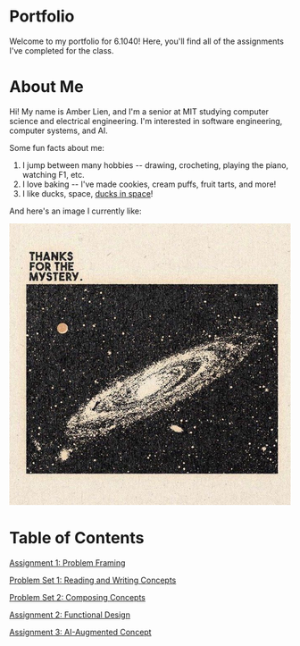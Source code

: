 # Portfolio

Welcome to my portfolio for 6.1040! Here, you'll find all of the assignments I've completed for the class.

# About Me

Hi! My name is Amber Lien, and I'm a senior at MIT studying computer science and electrical engineering.
I'm interested in software engineering, computer systems, and AI.

Some fun facts about me:

1. I jump between many hobbies -- drawing, crocheting, playing the piano, watching F1, etc.
2. I love baking -- I've made cookies, cream puffs, fruit tarts, and more!
3. I like ducks, space, [ducks in space](https://kurzgesagt.org/)!

And here's an image I currently like:

![Picture of the Milky Way with the Caption 'Thanks for the Mystery.'](assets/portfolio_img.png)

# Table of Contents

[Assignment 1: Problem Framing](assignments/assignment1.md)

[Problem Set 1: Reading and Writing Concepts](psets/pset1.md)

[Problem Set 2: Composing Concepts](psets/pset2.md)

[Assignment 2: Functional Design](assignments/assignment2/assignment2.md)

[Assignment 3: AI-Augmented Concept](https://github.com/AmberLien/61040-assignment3)
